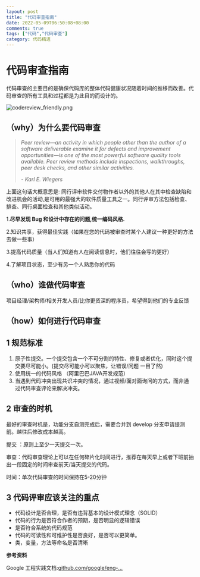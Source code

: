 ```yaml
---
layout: post
title: "代码审查指南"
date: 2022-05-09T06:50:08+08:00
comments: true
tags: ["代码","代码审查"]
category: 代码精进
---
```


# 代码审查指南

代码审查的主要目的是确保代码库的整体代码健康状况随着时间的推移而改善。代码审查的所有工具和过程都是为此目的而设计的。

![codereview_friendly.png](https://p3-juejin.byteimg.com/tos-cn-i-k3u1fbpfcp/a75be9014c2b4105952b8d44ad047db0~tplv-k3u1fbpfcp-zoom-in-crop-mark:4536:0:0:0.awebp)

## （why）为什么要代码审查

> *Peer review—an activity in which people other than the author of a software deliverable examine it for defects and improvement opportunities—is one of the most powerful software quality tools available. Peer review methods include inspections, walkthroughs, peer desk checks, and other similar activities.*
>
> *- Karl E. Wiegers*

上面这句话大概意思是: 同行评审软件交付物作者以外的其他人在其中检查缺陷和改进机会的活动,是可用的最强大的软件质量工具之一。同行评审方法包括检查、排查、同行桌面检查和其他类似活动。

1.**尽早发现 Bug 和设计中存在的问题,统一编码风格.**

2.知识共享，获得最佳实践（如果在您的代码被审查时某个人建议一种更好的方法去做一些事）

3.提高代码质量（当人们知道有人在阅读信息时，他们往往会写的更好）

4.了解项目状态，至少有另一个人熟悉你的代码

## （who）谁做代码审查

项目经理/架构师/相关开发人员/比你更资深的程序员，希望得到他们的专业反馈

## （how）如何进行代码审查

## 1 规范标准

1. 原子性提交。一个提交包含一个不可分割的特性、修复或者优化，同时这个提交要尽可能小。(提交尽可能小可以聚焦，让错误/问题 一目了然)
2. 使用统一的代码风格 （阿里巴巴JAVA开发规范）
3. 当遇到代码冲突出现共识冲突的情况，通过视频/面对面询问的方式，而非通过代码审查评论来解决冲突。

## 2 审查的时机

最好的审查时机是，功能分支自测完成后，需要合并到 develop 分支申请提测前。越往后修改成本越高。

提交 ：原则上至少一天提交一次。

审查：代码审查理论上可以在任何碎片化时间进行，推荐在每天早上或者下班前抽出一段固定的时间审查前天/当天提交的代码。

时间：单次代码审查的时间保持在5-20分钟

## 3 代码评审应该关注的重点

- 代码设计是否合理，是否有违背基本的设计模式理念（SOLID）
- 代码的行为是否符合作者的预期，是否明显的逻辑错误
- 是否符合系统的代码规范
- 代码的可读性和可维护性是否良好，是否可以更简单。
- 类，变量，方法等命名是否清晰

**参考资料**

 Google 工程实践文档:[github.com/google/eng-…](https://link.juejin.cn?target=https%3A%2F%2Fgithub.com%2Fgoogle%2Feng-practices)